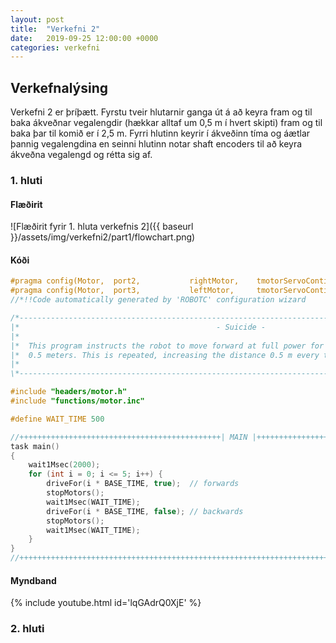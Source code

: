 ```yaml
---
layout: post
title:  "Verkefni 2"
date:   2019-09-25 12:00:00 +0000
categories: verkefni
---
```

## Verkefnalýsing

Verkefni 2 er þríþætt. Fyrstu tveir hlutarnir ganga út á að keyra fram og til baka ákveðnar vegalengdir (hækkar alltaf um 0,5 m í hvert skipti) fram og til baka þar til komið er í 2,5 m. Fyrri hlutinn keyrir í ákveðinn tíma og áætlar þannig vegalengdina en seinni hlutinn notar shaft encoders til að keyra ákveðna vegalengd og rétta sig af.

### 1. hluti

#### Flæðirit

![Flæðirit fyrir 1. hluta verkefnis 2]({{ baseurl }}/assets/img/verkefni2/part1/flowchart.png)

#### Kóði

```c
#pragma config(Motor,  port2,           rightMotor,    tmotorServoContinuousRotation, openLoop)
#pragma config(Motor,  port3,           leftMotor,     tmotorServoContinuousRotation, openLoop, reversed)
//*!!Code automatically generated by 'ROBOTC' configuration wizard               !!*//

/*----------------------------------------------------------------------------------------------------*\
|*                                            - Suicide -                                             *|
|*                                                                                                    *|
|*  This program instructs the robot to move forward at full power for 0.5 meters and then back       *|
|*  0.5 meters. This is repeated, increasing the distance 0.5 m every time until 2.5 m is reached.    *|
|*                                                                                                    *|
\*-----------------------------------------------------------------------------------------------4246-*/

#include "headers/motor.h"
#include "functions/motor.inc"

#define WAIT_TIME 500

//+++++++++++++++++++++++++++++++++++++++++++++| MAIN |+++++++++++++++++++++++++++++++++++++++++++++++
task main()
{
	wait1Msec(2000);
	for (int i = 0; i <= 5; i++) {
		driveFor(i * BASE_TIME, true);  // forwards
		stopMotors();
		wait1Msec(WAIT_TIME);
		driveFor(i * BASE_TIME, false); // backwards
		stopMotors();
		wait1Msec(WAIT_TIME);
	}
}
//++++++++++++++++++++++++++++++++++++++++++++++++++++++++++++++++++++++++++++++++++++++++++++++++++++
```

#### Myndband

{% include youtube.html id='lqGAdrQ0XjE' %}

### 2. hluti

